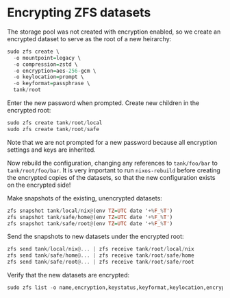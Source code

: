 # Encrypting ZFS datasets

The storage pool was not created with encryption enabled, so we create an
encrypted dataset to serve as the root of a new heirarchy:

```.hs
sudo zfs create \
  -o mountpoint=legacy \
  -o compression=zstd \
  -o encryption=aes-256-gcm \
  -o keylocation=prompt \
  -o keyformat=passphrase \
  tank/root
```

Enter the new password when prompted.
Create new children in the encrypted root:

```.hs
sudo zfs create tank/root/local
sudo zfs create tank/root/safe
```

Note that we are not prompted for a new password because all encryption settings
and keys are inherited.

Now rebuild the configuration, changing any references to `tank/foo/bar` to
`tank/root/foo/bar`. It is very important to run `nixos-rebuild` before creating
the encrypted copies of the datasets, so that the new configuration exists on
the encrypted side!

Make snapshots of the existing, unencrypted datasets:

```.hs
zfs snapshot tank/local/nix@(env TZ=UTC date '+%F_%T')
zfs snapshot tank/safe/home@(env TZ=UTC date '+%F_%T')
zfs snapshot tank/safe/root@(env TZ=UTC date '+%F_%T')
```

Send the snapshots to new datasets under the encrypted root:

```.hs
zfs send tank/local/nix@... | zfs receive tank/root/local/nix
zfs send tank/safe/home@... | zfs receive tank/root/safe/home
zfs send tank/safe/root@... | zfs receive tank/root/safe/root
```

Verify that the new datasets are encrypted:

```.hs
sudo zfs list -o name,encryption,keystatus,keyformat,keylocation,encryptionroot,mountpoint,compression
```
